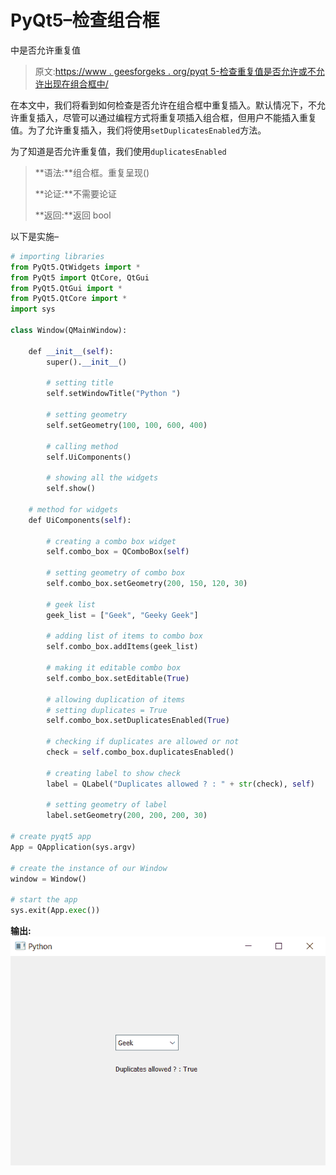 # PyQt5–检查组合框

中是否允许重复值

> 原文:[https://www . geesforgeks . org/pyqt 5-检查重复值是否允许或不允许出现在组合框中/](https://www.geeksforgeeks.org/pyqt5-checking-if-the-duplicate-values-are-allowed-or-not-in-combobox/)

在本文中，我们将看到如何检查是否允许在组合框中重复插入。默认情况下，不允许重复插入，尽管可以通过编程方式将重复项插入组合框，但用户不能插入重复值。为了允许重复插入，我们将使用`setDuplicatesEnabled`方法。

为了知道是否允许重复值，我们使用`duplicatesEnabled`

> **语法:**组合框。重复呈现()
> 
> **论证:**不需要论证
> 
> **返回:**返回 bool

以下是实施–

```py
# importing libraries
from PyQt5.QtWidgets import * 
from PyQt5 import QtCore, QtGui
from PyQt5.QtGui import * 
from PyQt5.QtCore import * 
import sys

class Window(QMainWindow):

    def __init__(self):
        super().__init__()

        # setting title
        self.setWindowTitle("Python ")

        # setting geometry
        self.setGeometry(100, 100, 600, 400)

        # calling method
        self.UiComponents()

        # showing all the widgets
        self.show()

    # method for widgets
    def UiComponents(self):

        # creating a combo box widget
        self.combo_box = QComboBox(self)

        # setting geometry of combo box
        self.combo_box.setGeometry(200, 150, 120, 30)

        # geek list
        geek_list = ["Geek", "Geeky Geek"]

        # adding list of items to combo box
        self.combo_box.addItems(geek_list)

        # making it editable combo box
        self.combo_box.setEditable(True)

        # allowing duplication of items
        # setting duplicates = True
        self.combo_box.setDuplicatesEnabled(True)

        # checking if duplicates are allowed or not
        check = self.combo_box.duplicatesEnabled()

        # creating label to show check
        label = QLabel("Duplicates allowed ? : " + str(check), self)

        # setting geometry of label
        label.setGeometry(200, 200, 200, 30)

# create pyqt5 app
App = QApplication(sys.argv)

# create the instance of our Window
window = Window()

# start the app
sys.exit(App.exec())
```

**输出:**
![](img/cc0cabf2a315cffb63c13916a95ef106.png)